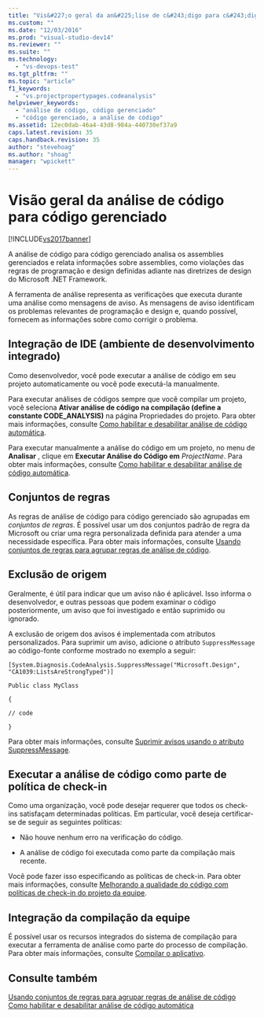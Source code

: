 ```yaml
---
title: "Vis&#227;o geral da an&#225;lise de c&#243;digo para c&#243;digo gerenciado | Microsoft Docs"
ms.custom: ""
ms.date: "12/03/2016"
ms.prod: "visual-studio-dev14"
ms.reviewer: ""
ms.suite: ""
ms.technology: 
  - "vs-devops-test"
ms.tgt_pltfrm: ""
ms.topic: "article"
f1_keywords: 
  - "vs.projectpropertypages.codeanalysis"
helpviewer_keywords: 
  - "análise de código, código gerenciado"
  - "código gerenciado, a análise de código"
ms.assetid: 12ec0dab-46a4-43d8-984a-440730ef37a9
caps.latest.revision: 35
caps.handback.revision: 35
author: "stevehoag"
ms.author: "shoag"
manager: "wpickett"
---
```

# Vis&#227;o geral da an&#225;lise de c&#243;digo para c&#243;digo gerenciado
[!INCLUDE[vs2017banner](../code-quality/includes/vs2017banner.md)]

A análise de código para código gerenciado analisa os assemblies gerenciados e relata informações sobre assemblies, como violações das regras de programação e design definidas adiante nas diretrizes de design do Microsoft .NET Framework.  
  
 A ferramenta de análise representa as verificações que executa durante uma análise como mensagens de aviso.  As mensagens de aviso identificam os problemas relevantes de programação e design e, quando possível, fornecem as informações sobre como corrigir o problema.  
  
## Integração de IDE \(ambiente de desenvolvimento integrado\)  
 Como desenvolvedor, você pode executar a análise de código em seu projeto automaticamente ou você pode executá\-la manualmente.  
  
 Para executar análises de códigos sempre que você compilar um projeto, você seleciona **Ativar análise de código na compilação \(define a constante CODE\_ANALYSIS\)** na página Propriedades do projeto.  Para obter mais informações, consulte [Como habilitar e desabilitar análise de código automática](../Topic/How%20to:%20Enable%20and%20Disable%20Automatic%20Code%20Analysis%20for%20Managed%20Code.md).  
  
 Para executar manualmente a análise do código em um projeto, no menu de **Analisar** , clique em **Executar Análise do Código em** *ProjectName*.  Para obter mais informações, consulte [Como habilitar e desabilitar análise de código automática](../Topic/How%20to:%20Enable%20and%20Disable%20Automatic%20Code%20Analysis%20for%20Managed%20Code.md).  
  
## Conjuntos de regras  
 As regras de análise de código para código gerenciado são agrupadas em *conjuntos de regras*.  É possível usar um dos conjuntos padrão de regra da Microsoft ou criar uma regra personalizada definida para atender a uma necessidade específica.  Para obter mais informações, consulte [Usando conjuntos de regras para agrupar regras de análise de código](../code-quality/using-rule-sets-to-group-code-analysis-rules.md).  
  
## Exclusão de origem  
 Geralmente, é útil para indicar que um aviso não é aplicável.  Isso informa o desenvolvedor, e outras pessoas que podem examinar o código posteriormente, um aviso que foi investigado e então suprimido ou ignorado.  
  
 A exclusão de origem dos avisos é implementada com atributos personalizados.  Para suprimir um aviso, adicione o atributo `SuppressMessage` ao código\-fonte conforme mostrado no exemplo a seguir:  
  
 `[System.Diagnosis.CodeAnalysis.SuppressMessage("Microsoft.Design", "CA1039:ListsAreStrongTyped")]`  
  
 `Public class MyClass`  
  
 `{`  
  
 `// code`  
  
 `}`  
  
 Para obter mais informações, consulte [Suprimir avisos usando o atributo SuppressMessage](../code-quality/suppress-warnings-by-using-the-suppressmessage-attribute.md).  
  
## Executar a análise de código como parte de política de check\-in  
 Como uma organização, você pode desejar requerer que todos os check\-ins satisfaçam determinadas políticas.  Em particular, você deseja certificar\-se de seguir as seguintes políticas:  
  
-   Não houve nenhum erro na verificação do código.  
  
-   A análise de código foi executada como parte da compilação mais recente.  
  
 Você pode fazer isso especificando as políticas de check\-in.  Para obter mais informações, consulte [Melhorando a qualidade do código com políticas de check\-in do projeto da equipe](../code-quality/enhancing-code-quality-with-team-project-check-in-policies.md).  
  
## Integração da compilação da equipe  
 É possível usar os recursos integrados do sistema de compilação para executar a ferramenta de análise como parte do processo de compilação.  Para obter mais informações, consulte [Compilar o aplicativo](../Topic/Build%20the%20application.md).  
  
## Consulte também  
 [Usando conjuntos de regras para agrupar regras de análise de código](../code-quality/using-rule-sets-to-group-code-analysis-rules.md)   
 [Como habilitar e desabilitar análise de código automática](../Topic/How%20to:%20Enable%20and%20Disable%20Automatic%20Code%20Analysis%20for%20Managed%20Code.md)